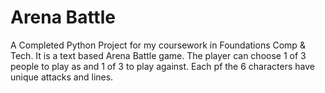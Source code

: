# Arena Battle
A Completed Python Project for my coursework in Foundations Comp & Tech. It is a text based Arena Battle game. The player can choose 1 of 3 people to play as and 1 of 3 to play against. Each pf the 6 characters have unique attacks and lines.
